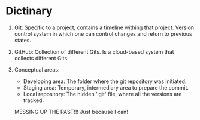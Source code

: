 # Dictinary

1. Git: Specific to a project, contains a timeline withing that project. Version control system in which one can control changes and return to previous states.

2. GitHub: Collection of different Gits. Is a cloud-based system that collects different Gits.

3. Conceptual areas:
    - Developing area: The folder where the git repository was initiated.
    - Staging area: Temporary, intermediary area to prepare the commit.
    - Local repository: The hidden '.git' file, where all the versions are tracked.

    MESSING UP THE PAST!!!
    Just because I can!